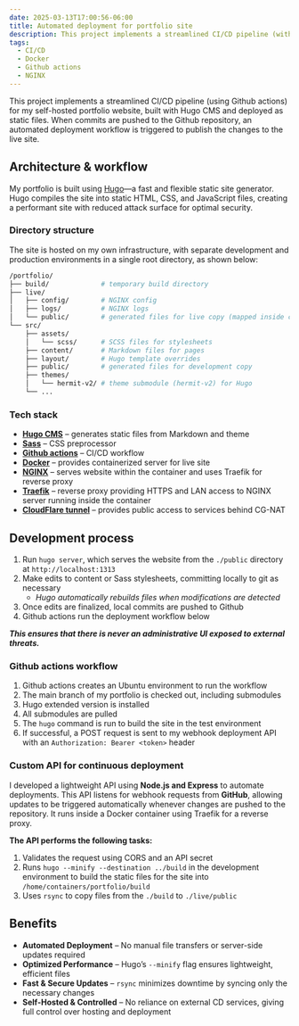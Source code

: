 ```yaml
---
date: 2025-03-13T17:00:56-06:00
title: Automated deployment for portfolio site
description: This project implements a streamlined CI/CD pipeline (with Github actions) for my self-hosted portfolio website, built with Hugo CMS and deployed as static files. The automated deployment process ensures seamless updates while maintaining a clear separation between development and production environments.
tags:
  - CI/CD
  - Docker
  - Github actions
  - NGINX
---
```

This project implements a streamlined CI/CD pipeline (using Github actions) for my self-hosted portfolio website, built with Hugo CMS and deployed as static files. When commits are pushed to the Github repository, an automated deployment workflow is triggered to publish the changes to the live site.

## Architecture & workflow

My portfolio is built using [Hugo](https://gohugo.io/)—a fast and flexible static site generator. Hugo compiles the site into static HTML, CSS, and JavaScript files, creating a performant site with reduced attack surface for optimal security.

### Directory structure

The site is hosted on my own infrastructure, with separate development and production environments in a single root directory, as shown below:

```bash
/portfolio/
├── build/             # temporary build directory
├── live/
│   ├── config/        # NGINX config
│   ├── logs/          # NGINX logs
│   └── public/        # generated files for live copy (mapped inside container)
└── src/
    ├── assets/
    │   └── scss/      # SCSS files for stylesheets
    ├── content/       # Markdown files for pages
    ├── layout/        # Hugo template overrides
    ├── public/        # generated files for development copy
    ├── themes/
    │   └── hermit-v2/ # theme submodule (hermit-v2) for Hugo
    └── ...
```

### Tech stack

- [**Hugo CMS**](https://gohugo.io) – generates static files from Markdown and theme
- [**Sass**](https://sass-lang.com/) – CSS preprocessor
- [**Github actions**](https://www.github.com) – CI/CD workflow
- [**Docker**](https://www.docker.com) – provides containerized server for live site
- [**NGINX**](https://nginx.org/) – serves website within the container and uses Traefik for reverse proxy
- [**Traefik**](https://traefik.io/traefik/) – reverse proxy providing HTTPS and LAN access to NGINX server running inside the container
- [**CloudFlare tunnel**](https://www.cloudflare.com) – provides public access to services behind CG-NAT

## Development process

1. Run `hugo server`, which serves the website from the `./public` directory at `http://localhost:1313`
2. Make edits to content or Sass stylesheets, committing locally to git as necessary
    - *Hugo automatically rebuilds files when modifications are detected*
3. Once edits are finalized, local commits are pushed to Github
4. Github actions run the deployment workflow below

***This ensures that there is never an administrative UI exposed to external threats.***

### Github actions workflow

1. Github actions creates an Ubuntu environment to run the workflow
2. The main branch of my portfolio is checked out, including submodules
3. Hugo extended version is installed
4. All submodules are pulled
5. The `hugo` command is run to build the site in the test environment
6. If successful, a POST request is sent to my webhook deployment API with an `Authorization: Bearer <token>` header

### Custom API for continuous deployment

I developed a lightweight API using **Node.js and Express** to automate deployments. This API listens for webhook requests from **GitHub**, allowing updates to be triggered automatically whenever changes are pushed to the repository. It runs inside a Docker container using Traefik for a reverse proxy.

**The API performs the following tasks:**

1. Validates the request using CORS and an API secret
2. Runs `hugo --minify --destination ../build` in the development environment to build the static files for the site into `/home/containers/portfolio/build`
3. Uses `rsync` to copy files from the `./build` to `./live/public`

## Benefits

- **Automated Deployment** – No manual file transfers or server-side updates required
- **Optimized Performance** – Hugo’s `--minify` flag ensures lightweight, efficient files
- **Fast & Secure Updates** – `rsync` minimizes downtime by syncing only the necessary changes
- **Self-Hosted & Controlled** – No reliance on external CD services, giving full control over hosting and deployment
